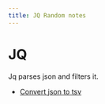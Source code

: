 ```yaml
---
title: JQ Random notes
---
```

# JQ

Jq parses json and filters it. 

* [Convert json to tsv](http://bigdatums.net/2017/09/30/convert-json-tsv-jq/)